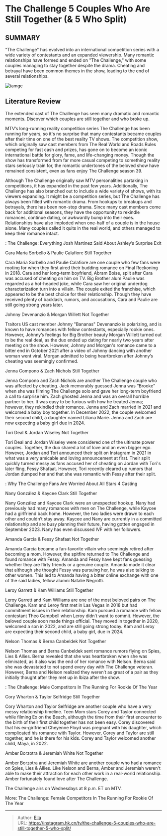 # The Challenge 5 Couples Who Are Still Together (&amp; 5 Who Split)


## SUMMARY 



  &#34;The Challenge&#34; has evolved into an international competition series with a wide variety of contestants and an expanded viewership.   Many romantic relationships have formed and ended on &#34;The Challenge,&#34; with some couples managing to stay together despite the drama.   Cheating and betrayal have been common themes in the show, leading to the end of several relationships.  

![iamge](https://static1.srcdn.com/wordpress/wp-content/uploads/2019/08/Tori-Deal-and-Jordan-Wiseley-The-Challenge-2.jpg)

## Literature Review

The extended cast of The Challenge has seen many dramatic and romantic moments. Discover which couples are still together and who broke up. 




MTV’s long-running reality competition series The Challenge has been running for years, so it&#39;s no surprise that many contestants became couples after their time on one of the best reality TV shows. The competition show, which originally saw cast members from The Real World and Roads Rules competing for fast cash and prizes, has gone on to become an iconic international battle for glory, fame, and life-changing money. Though the show has transformed from far more casual competing to something reality stars seriously train for, the romantic undertones of the beloved show have remained consistent, even as fans enjoy The Challenge season 39.




Although The Challenge originally saw MTV personalities partaking in competitions, it has expanded in the past few years. Additionally, The Challenge has also branched out to include a wide variety of shows, with its viewers expanding. It might be a competition series, but The Challenge has always been filled with romantic drama. From hookups to breakups and betrayals, there has been non-stop drama. Since many cast members come back for additional seasons, they have the opportunity to rekindle romances, continue dating, or awkwardly bump into their exes. Relationships have also imploded when one-half of a couple is in the house alone. Many couples called it quits in the real world, and others managed to keep their romance intact.

 : The Challenge: Everything Josh Martinez Said About Ashley’s Surprise Exit


 Cara Maria Sorbello &amp; Paulie Calafiore 
Still Together
         




Cara Maria Sorbello and Paulie Calafiore are one couple who few fans were rooting for when they first aired their budding romance on Final Reckoning in 2018. Cara and her long-term boyfriend, Abram Boise, split after Cara was accused of cheating on him on TV. Big Brother alum Paulie was regarded as a hot-headed joke, while Cara saw her original underdog characterization turn into a villain. The couple exited the franchise, which appeared to be the best choice for their relationship. Though they have received plenty of backlash, rumors, and accusations, Cara and Paulie are still going strong years later.



 Johnny Devenanzio &amp; Morgan Willett 
Not Together
          

Traitors US cast member Johnny &#34;Bananas&#34; Devenanzio is polarizing, and is known to have romances with fellow contestants, especially rookie ones. However, Johnny’s feelings for Big Brother beauty Morgan Willett turned out to be the real deal, as the duo ended up dating for nearly two years after meeting on the show. However, Johnny and Morgan&#39;s romance came to a bitter end in October 2021 after a video of Johnny dancing with another woman went viral. Morgan admitted to being heartbroken after Johnny’s cheating was seemingly confirmed.






 Jenna Compono &amp; Zach Nichols 
Still Together
         

Jenna Compono and Zach Nichols are another The Challenge couple who was affected by cheating. Jack memorably guessed Jenna was “Brooke” when she was filming The Challenge solo and gave her long-term boyfriend a call to surprise him. Zach ghosted Jenna and was an overall horrible partner to her. It was easy to be furious with how he treated Jenna; however, they rekindled their romance. Jenna and Zach married in 2021 and welcomed a baby boy together. In December 2022, the couple welcomed their second child, a daughter named Liliana Marie. Jenna and Zach are now expecting a baby girl due in 2024.



 Tori Deal &amp; Jordan Wiseley 
Not Together
          




Tori Deal and Jordan Wiseley were considered one of the ultimate power couples. Together, the duo shared a lot of love and an even bigger ego. However, Jordan and Tori announced their split on Instagram in 2021 in what was a very amicable and loving announcement at first. Their split quickly turned messy as fans accused her of cheating on Jordan with Tori&#39;s later fling, Fessy Shafaat. However, Tori recently cleared up rumors that Jordan dumped her and that she was romantic with Fessy after their split.

 : Why The Challenge Fans Are Worried About All Stars 4 Casting



 Nany González &amp; Kaycee Clark 
Still Together
         

Nany González and Kaycee Clark were an unexpected hookup. Nany had previously had many romances with men on The Challenge, while Kaycee had a girlfriend back home. However, the two ladies were drawn to each other and couldn’t stay away. Kaycee and Nany are currently in a committed relationship and are busy planning their future, having gotten engaged in September 2023. Nany has even discussed IVF with her followers.






 Amanda Garcia &amp; Fessy Shafaat 
Not Together
          

Amanda Garcia became a fan-favorite villain who seemingly retired after becoming a mom. However, the spitfire returned to The Challenge and found romance with Fessy. Amanda and Fessy have kept fans guessing whether they are flirty friends or a genuine couple. Amanda made it clear that although she thought Fessy was pursuing her, he was also talking to other women. This led to Amanda having a bitter online exchange with one of the said ladies, fellow alumni Natalie Negrotti.



 Leroy Garrett &amp; Kam Williams 
Still Together
          

Leroy Garrett and Kam Williams are one of the most beloved pairs on The Challenge. Kam and Leroy first met in Las Vegas in 2018 but had commitment issues in their relationship. Kam pursued a romance with fellow contestant Theo Campbell when Leroy didn’t want to commit. However, the beloved couple soon made things official. They moved in together in 2020, welcomed a son in 2022, and are still going strong today. Kam and Leroy are expecting their second child, a baby girl, due in 2024.






 Nelson Thomas &amp; Berna Canbeldek 
Not Together
          

Nelson Thomas and Berna Canbeldek sent romance rumors flying on Spies, Lies &amp; Allies. Berna revealed that she was heartbroken when she was eliminated, as it also was the end of her romance with Nelson. Berna said she was devastated to not spend every day with The Challenge veteran. However, Berna and Nelson realized they weren’t as great of a pair as they initially thought after they met up in Ibiza after the show.

 : The Challenge: Male Competitors In The Running For Rookie Of The Year



 Cory Wharton &amp; Taylor Selfridge 
Still Together
          

Cory Wharton and Taylor Selfridge are another couple who have a very messy relationship timeline. Teen Mom stars Corey and Taylor connected while filming Ex on the Beach, although the time from their first encounter to the birth of their first child together has not been easy. Corey discovered that his ex-girlfriend Cheyenne Floyd was pregnant with his daughter, which complicated his romance with Taylor. However, Corey and Taylor are still together, and he is there for his kids. Corey and Taylor welcomed another child, Maya, in 2022.






 Amber Borzotra &amp; Jeremiah White 
Not Together
          

Amber Borzotra and Jeremiah White are another couple who had a romance on Spies, Lies &amp; Allies. Like Nelson and Berna, Amber and Jeremiah weren&#39;t able to make their attraction for each other work in a real-world relationship. Amber fortunately found love after The Challenge.



The Challenge airs on Wednesdays at 8 p.m. ET on MTV.




More: The Challenge: Female Competitors In The Running For Rookie Of The Year



---

> Author: [Ella](https://instagram.hk.cn/)  
> URL: https://instagram.hk.cn/tv/the-challenge-5-couples-who-are-still-together-5-who-split/  

